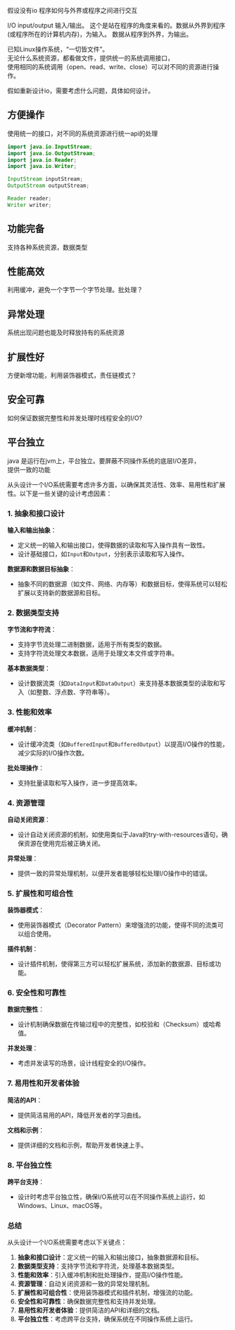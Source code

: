 

假设没有io 
程序如何与外界或程序之间进行交互

I/O input/output 输入/输出。
这个是站在程序的角度来看的。数据从外界到程序(或程序所在的计算机内存)，为输入。
数据从程序到外界，为输出。

已知Linux操作系统，“一切皆文件”。  
无论什么系统资源，都看做文件，提供统一的系统调用接口，  
使用相同的系统调用（open、read、write、close）可以对不同的资源进行操作。



假如重新设计io，需要考虑什么问题，具体如何设计。

## 方便操作
使用统一的接口，对不同的系统资源进行统一api的处理

```java
import java.io.InputStream;
import java.io.OutputStream;
import java.io.Reader;
import java.io.Writer;

InputStream inputStream;
OutputStream outputStream;

Reader reader;
Writer writer;
```
## 功能完备
支持各种系统资源，数据类型

## 性能高效
利用缓冲，避免一个字节一个字节处理。批处理？

## 异常处理
系统出现问题也能及时释放持有的系统资源

## 扩展性好
方便新增功能，利用装饰器模式，责任链模式？

## 安全可靠
如何保证数据完整性和并发处理时线程安全的I/O?

## 平台独立
java 是运行在jvm上，平台独立。要屏蔽不同操作系统的底层I/O差异，  
提供一致的功能


从头设计一个I/O系统需要考虑许多方面，以确保其灵活性、效率、易用性和扩展性。以下是一些关键的设计考虑因素：

### 1. 抽象和接口设计

**输入和输出抽象**：
- 定义统一的输入和输出接口，使得数据的读取和写入操作具有一致性。
- 设计基础接口，如`Input`和`Output`，分别表示读取和写入操作。

**数据源和数据目标抽象**：
- 抽象不同的数据源（如文件、网络、内存等）和数据目标，使得系统可以轻松扩展以支持新的数据源和目标。

### 2. 数据类型支持

**字节流和字符流**：
- 支持字节流处理二进制数据，适用于所有类型的数据。
- 支持字符流处理文本数据，适用于处理文本文件或字符串。

**基本数据类型**：
- 设计数据流类（如`DataInput`和`DataOutput`）来支持基本数据类型的读取和写入（如整数、浮点数、字符串等）。

### 3. 性能和效率

**缓冲机制**：
- 设计缓冲流类（如`BufferedInput`和`BufferedOutput`）以提高I/O操作的性能，减少实际的I/O操作次数。

**批处理操作**：
- 支持批量读取和写入操作，进一步提高效率。

### 4. 资源管理

**自动关闭资源**：
- 设计自动关闭资源的机制，如使用类似于Java的try-with-resources语句，确保资源在使用完后被正确关闭。

**异常处理**：
- 提供一致的异常处理机制，以便开发者能够轻松处理I/O操作中的错误。

### 5. 扩展性和可组合性

**装饰器模式**：
- 使用装饰器模式（Decorator Pattern）来增强流的功能，使得不同的流类可以组合使用。

**插件机制**：
- 设计插件机制，使得第三方可以轻松扩展系统，添加新的数据源、目标或功能。

### 6. 安全性和可靠性

**数据完整性**：
- 设计机制确保数据在传输过程中的完整性，如校验和（Checksum）或哈希值。

**并发处理**：
- 考虑并发读写的场景，设计线程安全的I/O操作。

### 7. 易用性和开发者体验

**简洁的API**：
- 提供简洁易用的API，降低开发者的学习曲线。

**文档和示例**：
- 提供详细的文档和示例，帮助开发者快速上手。

### 8. 平台独立性

**跨平台支持**：
- 设计时考虑平台独立性，确保I/O系统可以在不同操作系统上运行，如Windows、Linux、macOS等。



### 总结

从头设计一个I/O系统需要考虑以下关键点：

1. **抽象和接口设计**：定义统一的输入和输出接口，抽象数据源和目标。
2. **数据类型支持**：支持字节流和字符流，处理基本数据类型。
3. **性能和效率**：引入缓冲机制和批处理操作，提高I/O操作性能。
4. **资源管理**：自动关闭资源和一致的异常处理机制。
5. **扩展性和可组合性**：使用装饰器模式和插件机制，增强流的功能。
6. **安全性和可靠性**：确保数据完整性和支持并发处理。
7. **易用性和开发者体验**：提供简洁的API和详细的文档。
8. **平台独立性**：考虑跨平台支持，确保系统在不同操作系统上运行。
